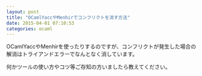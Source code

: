 ```yaml
---
layout: post
title: "OCamlYaccやMenhirでコンフリクトを消す方法"
date: 2015-04-01 07:10:53
categories: ocaml
---
```

<p>OCamlYaccやMenhirを使ったりするのですが、コンフリクトが発生した場合の解消はトライアンドエラーでなんとなく消しています。</p>

<p>何かツールの使い方やコツ等ご存知の方いましたら教えてください。</p>

